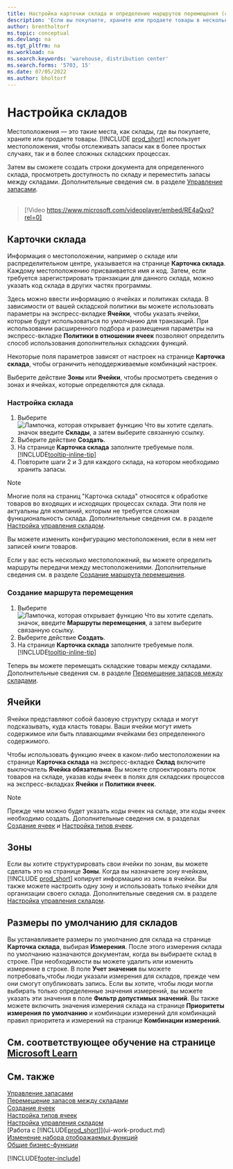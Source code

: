 ```yaml
---
title: Настройка карточки склада и определение маршрутов перемещения (содержит видео)
description: 'Если вы покупаете, храните или продаете товары в нескольких местах, вы можете настроить каждое место как склад.'
author: brentholtorf
ms.topic: conceptual
ms.devlang: na
ms.tgt_pltfrm: na
ms.workload: na
ms.search.keywords: 'warehouse, distribution center'
ms.search.forms: '5703, 15'
ms.date: 07/05/2022
ms.author: bholtorf
---
```

# Настройка складов

Местоположения — это такие места, как склады, где вы покупаете, храните или продаете товары. [!INCLUDE [prod_short](includes/prod_short.md)] использует местоположения, чтобы отслеживать запасы как в более простых случаях, так и в более сложных складских процессах.

Затем вы сможете создать строки документа для определенного склада, просмотреть доступность по складу и переместить запасы между складами. Дополнительные сведения см. в разделе [Управление запасами](inventory-manage-inventory.md).
<br><br>  
  
> [!Video https://www.microsoft.com/videoplayer/embed/RE4aQvq?rel=0]

## Карточки склада

Информация о местоположении, например о складе или распределительном центре, указывается на странице **Карточка склада**. Каждому местоположению присваивается имя и код. Затем, если требуется зарегистрировать транзакции для данного склада, можно указать код склада в других частях программы.  

Здесь можно ввести информацию о ячейках и политиках склада. В зависимости от вашей складской политики вы можете использовать параметры на экспресс-вкладке **Ячейки**, чтобы указать ячейки, которые будут использоваться по умолчанию для транзакций. При использовании расширенного подбора и размещения параметры на экспресс-вкладке **Политики в отношении ячеек** позволяют определить способ использования дополнительных складских функций.  

Некоторые поля параметров зависят от настроек на странице **Карточка склада**, чтобы ограничить неподдерживаемые комбинаций настроек.  

Выберите действие **Зоны** или **Ячейки**, чтобы просмотреть сведения о зонах и ячейках, которые определяются для склада.

### Настройка склада

1. Выберите ![Лампочка, которая открывает функцию Что вы хотите сделать.](media/ui-search/search_small.png "Что вы хотите сделать") значок введите **Склады**, а затем выберите связанную ссылку.
2. Выберите действие **Создать**.
3. На странице **Карточка склада** заполните требуемые поля. [!INCLUDE[tooltip-inline-tip](includes/tooltip-inline-tip_md.md)]
4. Повторите шаги 2 и 3 для каждого склада, на котором необходимо хранить запасы.

> [!NOTE]  
> Многие поля на страниц "Карточка склада" относятся к обработке товаров во входящих и исходящих процессах склада. Эти поля не актуальны для компаний, которым не требуется сложная функциональность склада. Дополнительные сведения см. в разделе [Настройка управления складом](warehouse-setup-warehouse.md).

Вы можете изменить конфигурацию местоположения, если в нем нет записей книги товаров.  

Если у вас есть несколько местоположений, вы можете определить маршруты передачи между местоположениями. Дополнительные сведения см. в разделе [Создание маршрута перемещения](inventory-how-setup-locations.md#to-create-a-transfer-route).

### Создание маршрута перемещения

1. Выберите ![Лампочка, которая открывает функцию Что вы хотите сделать.](media/ui-search/search_small.png "Что вы хотите сделать") значок, введите **Маршруты перемещения**, а затем выберите связанную ссылку.
2. Выберите действие **Создать**.
4. На странице **Карточка склада** заполните требуемые поля. [!INCLUDE[tooltip-inline-tip](includes/tooltip-inline-tip_md.md)]

Теперь вы можете перемещать складские товары между складами. Дополнительные сведения см. в разделе [Перемещение запасов между складами](inventory-how-transfer-between-locations.md).    

## Ячейки

Ячейки представляют собой базовую структуру склада и могут подсказывать, куда класть товары. Ваши ячейки могут иметь содержимое или быть плавающими ячейками без определенного содержимого. 

Чтобы использовать функцию ячеек в каком-либо местоположении на странице **Карточка склада** на экспресс-вкладке **Склад** включите выключатель **Ячейка обязательна**. Вы можете спроектировать поток товаров на складе, указав коды ячеек в полях для складских процессов на экспресс-вкладках **Ячейки** и **Политики ячеек**.

> [!NOTE]
> Прежде чем можно будет указать коды ячеек на складе, эти коды ячеек необходимо создать. Дополнительные сведения см. в разделах [Создание ячеек](warehouse-how-to-create-individual-bins.md) и [Настройка типов ячеек](warehouse-how-to-set-up-bin-types.md).  

## Зоны

Если вы хотите структурировать свои ячейки по зонам, вы можете сделать это на странице **Зоны**. Когда вы назначаете зону ячейкам, [!INCLUDE [prod_short](includes/prod_short.md)] копирует информацию из зоны в ячейки. Вы также можете настроить одну зону и использовать только ячейки для организации своего склада. Дополнительные сведения см. в разделе [Настройка управления складом](warehouse-setup-warehouse.md).  

## Размеры по умолчанию для складов

Вы устанавливаете размеры по умолчанию для склада на странице **Карточка склада**, выбирая **Измерения**. После этого измерения склада по умолчанию назначаются документам, когда вы выбираете склад в строке. При необходимости вы можете удалить или изменить измерение в строке. В поле **Учет значения** вы можете потребовать,чтобы люди указали измерения для складов, прежде чем они смогут опубликовать запись. Если вы хотите, чтобы люди могли выбирать только определенные значения измерений, вы можете указать эти значения в поле **Фильтр допустимых значений**. Вы также можете включить значения измерения склада на странице **Приоритеты измерения по умолчанию** и комбинации измерений для комбинаций правил приоритета и измерений на странице **Комбинации измерений**.

## См. соответствующее обучение на странице [Microsoft Learn](/learn/modules/trade-set-up-dynamics-365-business-central/)

## См. также

[Управление запасами](inventory-manage-inventory.md)  
[Перемещение запасов между складами](inventory-how-transfer-between-locations.md)  
[Создание ячеек](warehouse-how-to-create-individual-bins.md)  
[Настройка типов ячеек](warehouse-how-to-set-up-bin-types.md)  
[Настройка управления складом](warehouse-setup-warehouse.md)  
[Работа с [!INCLUDE[prod_short](includes/prod_short.md)]](ui-work-product.md)  
[Изменение набора отображаемых функций](ui-experiences.md)  
[Общие бизнес-функции](ui-across-business-areas.md)  

[!INCLUDE[footer-include](includes/footer-banner.md)]
